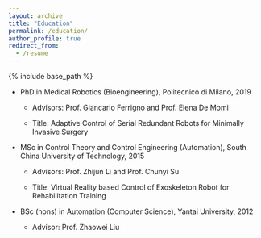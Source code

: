 ```yaml
---
layout: archive
title: "Education"
permalink: /education/
author_profile: true
redirect_from:
  - /resume
---
```


{% include base_path %}



* PhD in Medical Robotics (Bioengineering), Politecnico di Milano, 2019
  
    * Advisors: Prof. Giancarlo Ferrigno and Prof. Elena De Momi
    
    * Title: Adaptive Control of Serial Redundant Robots for Minimally Invasive Surgery
    
* MSc in Control Theory and Control Engineering (Automation), South China University of Technology, 2015

    * Advisors: Prof. Zhijun Li and Prof. Chunyi Su
    
    * Title: Virtual Reality based Control of Exoskeleton Robot for Rehabilitation Training
    
* BSc (hons) in Automation (Computer Science), Yantai University, 2012
 
    * Advisor: Prof. Zhaowei Liu



